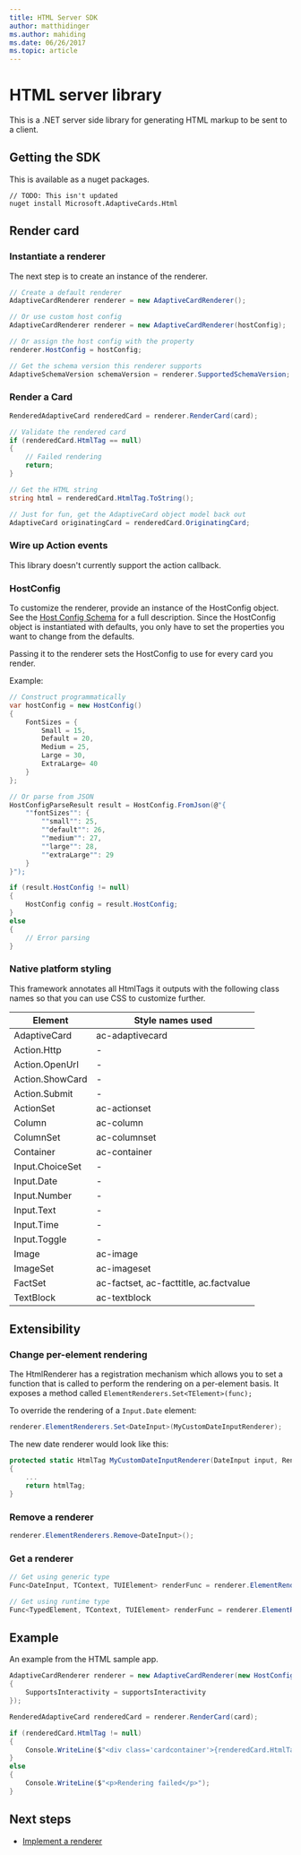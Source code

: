 ```yaml
---
title: HTML Server SDK
author: matthidinger
ms.author: mahiding
ms.date: 06/26/2017
ms.topic: article
---
```


# HTML server library
This is a .NET server side library for generating HTML markup to be sent to a client.

## Getting the SDK
This is available as a nuget packages. 
```console
// TODO: This isn't updated
nuget install Microsoft.AdaptiveCards.Html
```

## Render card

### Instantiate a renderer
The next step is to create an instance of the renderer. 

```csharp
// Create a default renderer
AdaptiveCardRenderer renderer = new AdaptiveCardRenderer();

// Or use custom host config
AdaptiveCardRenderer renderer = new AdaptiveCardRenderer(hostConfig);

// Or assign the host config with the property
renderer.HostConfig = hostConfig;

// Get the schema version this renderer supports
AdaptiveSchemaVersion schemaVersion = renderer.SupportedSchemaVersion; // 1.0
```

### Render a Card
```csharp
RenderedAdaptiveCard renderedCard = renderer.RenderCard(card);

// Validate the rendered card
if (renderedCard.HtmlTag == null)
{
    // Failed rendering
    return;
}

// Get the HTML string
string html = renderedCard.HtmlTag.ToString();

// Just for fun, get the AdaptiveCard object model back out
AdaptiveCard originatingCard = renderedCard.OriginatingCard;
```

### Wire up Action events
This library doesn't currently support the action callback.

### HostConfig 
To customize the renderer, provide an instance of the HostConfig object. See the [Host Config Schema](../HostConfig.md) for a full description. Since the HostConfig object is instantiated with defaults, you only have to set the properties you want to change from the defaults.

Passing it to the renderer sets the HostConfig to use for every card you render.

Example:
```csharp
// Construct programmatically
var hostConfig = new HostConfig() 
{
    FontSizes = {
        Small = 15,
        Default = 20,
        Medium = 25,
        Large = 30,
        ExtraLarge= 40
    }
};

// Or parse from JSON
HostConfigParseResult result = HostConfig.FromJson(@"{
    ""fontSizes"": {
        ""small"": 25,
        ""default"": 26,
        ""medium"": 27,
        ""large"": 28,
        ""extraLarge"": 29
    }
}");

if (result.HostConfig != null)
{
    HostConfig config = result.HostConfig;
}
else
{
    // Error parsing
}
```

### Native platform styling
This framework annotates all HtmlTags it outputs with the following class names so that you can use CSS to customize further.

| Element | Style names used|
|---|---|
| AdaptiveCard | ac-adaptivecard | 
| Action.Http | - |
| Action.OpenUrl  | -|
| Action.ShowCard | -|
| Action.Submit  | -  |
| ActionSet | ac-actionset |
| Column | ac-column |
| ColumnSet | ac-columnset |
| Container | ac-container|
| Input.ChoiceSet | - |
| Input.Date | - |
| Input.Number | - |
| Input.Text | - |
| Input.Time | - |
| Input.Toggle| - |
| Image  | ac-image |
| ImageSet  | ac-imageset |
| FactSet | ac-factset, ac-facttitle, ac.factvalue|
| TextBlock  | ac-textblock |


## Extensibility

### Change per-element rendering
The HtmlRenderer has a registration mechanism which allows you to set a function that is called to perform the
rendering on a per-element basis.  It exposes a method called `ElementRenderers.Set<TElement>(func);` 

To override the rendering of a `Input.Date` element:

```csharp
renderer.ElementRenderers.Set<DateInput>(MyCustomDateInputRenderer);
```

The new date renderer would look like this:

```csharp
protected static HtmlTag MyCustomDateInputRenderer(DateInput input, RenderContext context)
{
    ...
    return htmlTag;
}
```

### Remove a renderer

```csharp
renderer.ElementRenderers.Remove<DateInput>();
```

### Get a renderer

```csharp
// Get using generic type
Func<DateInput, TContext, TUIElement> renderFunc = renderer.ElementRenderers.Get<DateInput>();

// Get using runtime type
Func<TypedElement, TContext, TUIElement> renderFunc = renderer.ElementRenderers.Get(element.GetType());
```

## Example
An example from the HTML sample app.

```csharp
AdaptiveCardRenderer renderer = new AdaptiveCardRenderer(new HostConfig()
{
    SupportsInteractivity = supportsInteractivity
});

RenderedAdaptiveCard renderedCard = renderer.RenderCard(card);

if (renderedCard.HtmlTag != null)
{
    Console.WriteLine($"<div class='cardcontainer'>{renderedCard.HtmlTag.ToString()}</div>");
}
else
{
    Console.WriteLine($"<p>Rendering failed</p>");
}
```




## Next steps

* [Implement a renderer](../ImplementingRenderer.md) 


